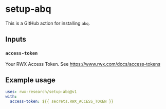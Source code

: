 # setup-abq

This is a GitHub action for installing `abq`.

## Inputs

### `access-token`

Your RWX Access Token. See https://www.rwx.com/docs/access-tokens

## Example usage

```yaml
uses: rwx-research/setup-abq@v1
with:
  access-token: ${{ secrets.RWX_ACCESS_TOKEN }}
```
